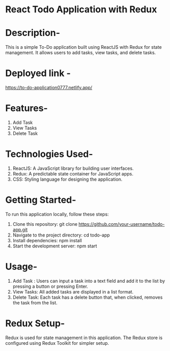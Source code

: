 # React Todo Application with Redux

# Description-

This is a simple To-Do application built using ReactJS with Redux for state management. It allows users to add tasks, view tasks, and delete tasks.

# Deployed link - 

   https://to-do-application0777.netlify.app/

# Features-

1.  Add Task
2.  View Tasks
3.  Delete Task

# Technologies Used-

1. ReactJS: A JavaScript library for building user interfaces.
2. Redux: A predictable state container for JavaScript apps.
3. CSS: Styling language for designing the application.

# Getting Started-

To run this application locally, follow these steps:

1. Clone this repository: git clone https://github.com/your-username/todo-app.git
2. Navigate to the project directory: cd todo-app
3. Install dependencies: npm install
4. Start the development server: npm start

# Usage-

1. Add Task : Users can input a task into a text field and add it to the list by pressing a button or pressing Enter.
2. View Tasks: All added tasks are displayed in a list format.
3. Delete Task: Each task has a delete button that, when clicked, removes the task from the list.

# Redux Setup-

Redux is used for state management in this application. The Redux store is configured using Redux Toolkit for simpler setup.
